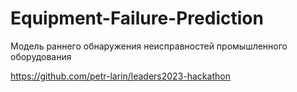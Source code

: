 # Equipment-Failure-Prediction
Модель раннего обнаружения неисправностей промышленного оборудования

https://github.com/petr-larin/leaders2023-hackathon